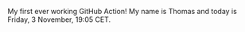 My first ever working GitHub Action!
My name is Thomas and today is Friday, 3 November, 19:05 CET. 
